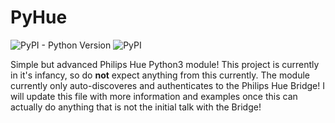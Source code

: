 # PyHue

![PyPI - Python Version](https://img.shields.io/pypi/pyversions/py3-PyHue?style=for-the-badge&logo=python&logoColor=green)
![PyPI](https://img.shields.io/pypi/v/py3-pyhue?label=py3-PyHue&logo=python&logoColor=green&style=for-the-badge)
![![](https://jkam.notion.site/PyHue-6a7655a97f0249729a5dc729dd801cf0)](https://img.shields.io/badge/Documentation-click%20here!-informational?style=for-the-badge)

Simple but advanced Philips Hue Python3 module!
This project is currently in it's infancy, so do **not** expect anything from this currently. The module currently only auto-discoveres and authenticates to the Philips Hue Bridge!
I will update this file with more information and examples once this can actually do anything that is not the initial talk with the Bridge!
